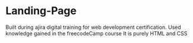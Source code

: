 # Landing-Page
Built during ajira digital training for web development certification.
Used knowledge gained in the freecodeCamp course
It is purely HTML and CSS
